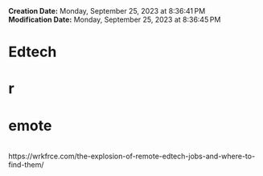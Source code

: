 <div><b>Creation Date:</b> Monday, September 25, 2023 at 8:36:41 PM<br></div>
<div><b>Modification Date:</b> Monday, September 25, 2023 at 8:36:45 PM<br></div>
<div><h1>Edtech</h1><h1> r</h1><h1>emote</h1></div>
<div><br></div>
<div>https://wrkfrce.com/the-explosion-of-remote-edtech-jobs-and-where-to-find-them/</div>


